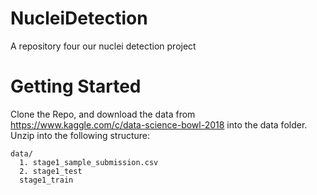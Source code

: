 # NucleiDetection
A repository four our nuclei detection project

# Getting Started
Clone the Repo, and download the data from https://www.kaggle.com/c/data-science-bowl-2018 into the data folder. Unzip into the following structure:

```
data/
  1. stage1_sample_submission.csv
  2. stage1_test
  stage1_train
```
